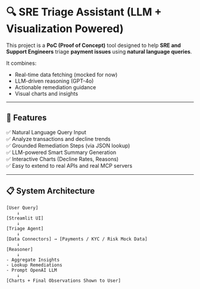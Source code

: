 # 🔍 SRE Triage Assistant (LLM + Visualization Powered)

This project is a **PoC (Proof of Concept)** tool designed to help **SRE and Support Engineers** triage **payment issues** using **natural language queries**.

It combines:
- Real-time data fetching (mocked for now)
- LLM-driven reasoning (GPT-4o)
- Actionable remediation guidance
- Visual charts and insights

---

## 🚀 Features

✅ Natural Language Query Input  
✅ Analyze transactions and decline trends  
✅ Grounded Remediation Steps (via JSON lookup)  
✅ LLM-powered Smart Summary Generation  
✅ Interactive Charts (Decline Rates, Reasons)  
✅ Easy to extend to real APIs and real MCP servers

---

## 📋 System Architecture

```plaintext
[User Query] 
    ↓
[Streamlit UI]
    ↓
[Triage Agent]
    ↓
[Data Connectors] → [Payments / KYC / Risk Mock Data]
    ↓
[Reasoner]
    ↓
- Aggregate Insights
- Lookup Remediations
- Prompt OpenAI LLM
    ↓
[Charts + Final Observations Shown to User]
